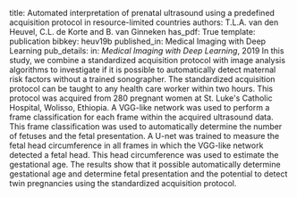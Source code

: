 title: Automated interpretation of prenatal ultrasound using a predefined acquisition protocol in resource-limited countries
authors: T.L.A. van den Heuvel, C.L. de Korte and B. van Ginneken
has_pdf: True
template: publication
bibkey: heuv19b
published_in: Medical Imaging with Deep Learning
pub_details: in: <i>Medical Imaging with Deep Learning</i>, 2019
In this study, we combine a standardized acquisition protocol with image analysis algorithms to investigate if it is possible to automatically detect maternal risk factors without a trained sonographer. The standardized acquisition protocol can be taught to any health care worker within two hours. This protocol was acquired from 280 pregnant women at St. Luke's Catholic Hospital, Wolisso, Ethiopia. A VGG-like network was used to perform a frame classification for each frame within the acquired ultrasound data. This frame classification was used to automatically determine the number of fetuses and the fetal presentation. A U-net was trained to measure the fetal head circumference in all frames in which the VGG-like network detected a fetal head. This head circumference was used to estimate the gestational age. The results show that it possible automatically determine gestational age and determine fetal presentation and the potential to detect twin pregnancies using the standardized acquisition protocol.


